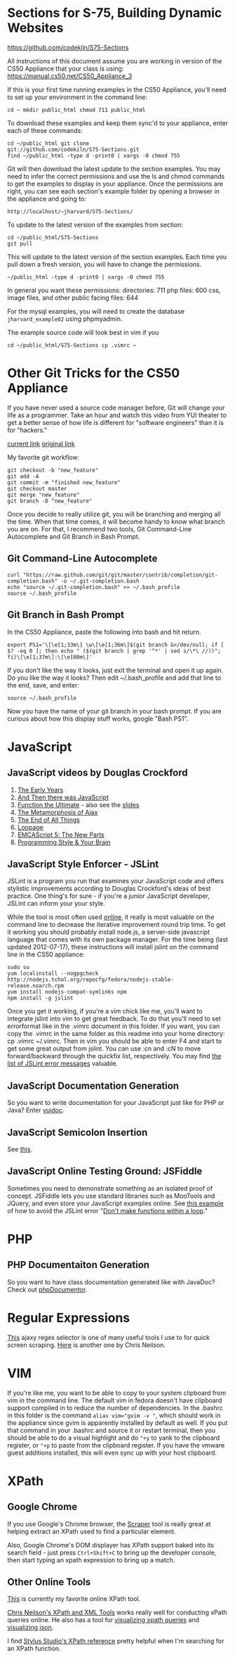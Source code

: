 Sections for S-75, Building Dynamic Websites
============================================

https://github.com/codekiln/S75-Sections 

All instructions of this document assume you are working in
version of the CS50 Appliance that your class is using: 
https://manual.cs50.net/CS50_Appliance_3

If this is your first time running examples in the CS50
Appliance, you'll need to set up your environment in the
command line: 

    cd ~ mkdir public_html chmod 711 public_html

To download these examples and keep them sync'd to your
appliance, enter each of these commands: 

    cd ~/public_html git clone
    git://github.com/codekiln/S75-Sections.git 
    find ~/public_html -type d -print0 | xargs -0 chmod 755

Git will then download the latest update to the section
examples.  You may need to infer the correct permissions
and use the ls and chmod commands to get the examples to
display in your appliance.  Once the permissions are
right, you can see each section's example folder by opening a
browser in the appliance and going to:

    http://localhost/~jharvard/S75-Sections/

To update to the latest version of the examples from
section:

    cd ~/public_html/S75-Sections 
    git pull

This will update to the latest version of the section
examples. Each time you pull down a fresh version, you will have
to change the permissions. 

    ~/public_html -type d -print0 | xargs -0 chmod 755

In general you want these permissions: directories: 711
php files: 600 css, image files, and other public facing
files: 644

For the mysql examples, you will need to create the
database `jharvard_example02` using phpmyadmin.

The example source code will look best in vim if you

    cd ~/public_html/S75-Sections cp .vimrc ~

Other Git Tricks for the CS50 Appliance
=======================================

If you have never used a source code manager before, Git will
change your life as a programmer. Take an hour and watch this
video from YUI theater to get a better sense of how life is different for "software engineers" than it is for "hackers." 

[current link](http://www.youtube.com/watch?v=QB6r9Y7mqyU)
[original
link](http://www.yuiblog.com/blog/2011/06/09/video-f2esummit2011-donnelly/)

My favorite git workflow: 

    git checkout -b "new_feature"
    git add -A
    git commit -m "finished new_feature"
    git checkout master
    git merge "new_feature"
    git branch -D "new_feature"

Once you decide to really utilize git, you will be branching and
merging all the time. When that time comes, it will become handy
to know what branch you are on. For that, I recommend two tools,
Git Command-Line Autocomplete and Git Branch in Bash Prompt. 

Git Command-Line Autocomplete
-----------------------------

    curl "https://raw.github.com/git/git/master/contrib/completion/git-completion.bash" -o ~/.git-completion.bash
    echo "source ~/.git-completion.bash" >> ~/.bash_profile
    source ~/.bash_profile

Git Branch in Bash Prompt
-------------------------

In the CS50 Appliance, paste the following into bash and hit return.

    export PS1='\[\e[1;33m\] \w\[\e[1;36m\]$(git branch &>/dev/null; if [ $? -eq 0 ]; then echo " ($(git branch | grep '^*' | sed s/\*\ //))"; fi)\[\e[1;37m\]:\[\e[00m\]'

If you don't like the way it looks, just exit the terminal and
open it up again.  Do you like the way it looks? Then edit
~/.bash_profile and add that line to the end, save, and enter:

    source ~/.bash_profile

Now you have the name of your git branch in your bash prompt. If
you are curious about how this display stuff works, google "Bash
PS1". 

JavaScript
==========

JavaScript videos by Douglas Crockford
-------------------------------
1.  [The Early Years](http://www.youtube.com/watch?v=JxAXlJEmNMg&feature=plcp)
2.  [And Then there was JavaScript](http://www.youtube.com/watch?v=RO1Wnu-xKoY&feature=plcp)
3.  [Function the
Ultimate](http://www.youtube.com/watch?v=ya4UHuXNygM&feature=plcp) - also see the [slides](http://www.slideshare.net/douglascrockford/3-7687071/74)
4.  [The Metamorphosis of Ajax](http://www.youtube.com/watch?v=Fv9qT9joc0M&feature=plcp)
5.  [The End of All Things](http://www.youtube.com/watch?v=47Ceot8yqeI&feature=plcp)
6.  [Loopage](http://www.youtube.com/watch?v=QgwSUtYSUqA&feature=plcp)
7.  [EMCAScript 5: The New Parts](http://www.youtube.com/watch?v=UTEqr0IlFKY&feature=plcp) 
8.  [Programming Style & Your Brain](http://www.youtube.com/watch?v=taaEzHI9xyY&feature=plcp)

JavaScript Style Enforcer - JSLint
----------------------------------
JSLint is a program you run that examines your JavaScript code
and offers stylistic improvements according to Douglas
Crockford's ideas of best practice. One thing's for sure - if
you're a junior JavaScript developer, JSLint can inform your
your style. 

While the tool is most often used [online](http://www.jslint.com/), it really is most valuable on the command line to decrease the iterative improvement round trip time. To get it working you should probably install node.js, a server-side javascript language that comes with its own package manager. For the time being (last updated 2012-07-17), these instructions will install jslint on the command line in the CS50 appliance:

    sudo su
    yum localinstall --nogpgcheck http://nodejs.tchol.org/repocfg/fedora/nodejs-stable-release.noarch.rpm
    yum install nodejs-compat-symlinks npm
    npm install -g jslint

Once you get it working, if you're a vim chick like me, you'll
want to integrate jslint into vim to get great feedback. To do
that you'll need to set errorformat like in the .vimrc document
in this folder. If you want, you can copy the .vimrc in the same
folder as this readme into your home directory: cp .vimrc
~/.vimrc. Then in vim you should be able to enter F4 and start to get
some great output from jslint. You can use :cn and :cN to move
forward/backward through the quickfix list, respectively. You may
find [the list of JSLint error messages](http://goo.gl/APTVi) valuable.

JavaScript Documentation Generation 
-----------------------------------
So you want to write documentation for your JavaScript just like for PHP or Java? Enter [yuidoc](http://yui.github.com/yuidoc/).

JavaScript Semicolon Insertion
------------------------------
See [this](http://inimino.org/~inimino/blog/javascript_semicolons).

JavaScript Online Testing Ground: JSFiddle
------------------------------------------
Sometimes you need to demonstrate something as an isolated proof
of concept. JSFiddle lets you use standard libraries such as
MooTools and JQuery, and even store your JavaScript examples
online. See [this example](http://jsfiddle.net/MpBE3/) of how to
avoid the JSLint error "[Don't make functions within a
loop](http://goo.gl/RDslK)."

PHP 
===

PHP Documentaiton Generation
------------------------
So you want to have class documentation generated like with JavaDoc? Check out [phpDocumentor](http://www.phpdoc.org/).

Regular Expressions
===================

[This](http://gskinner.com/RegExr/) ajaxy regex selector
is one of many useful tools I use to for quick screen scraping. 
[Here](http://chris.photobooks.com/regex/default.htm) is
another one by Chris Neilson.

VIM
===

If you're like me, you want to be able to copy to your system clipboard from vim in the command line. The default vim in fedora doesn't have clipboard support compiled in to reduce the number of dependencies. In the .bashrc in this folder is the command `alias vim="gvim -v "`, which should work in the appliance since gvim is apparently installed by default as well. If you put that command in your .bashrc and source it or restart terminal, then you should be able to do a visual highlight and do `"+y` to yank to the clipboard register, or `"+p` to paste from the clipboard register. If you have the vmware guest additions installed, this will even sync up with your host clipboard.

XPath
=====

Google Chrome
-------------
If you use Google's Chrome browser, the
[Scraper](https://chrome.google.com/webstore/detail/mbigbapnjcgaffohmbkdlecaccepngjd)
tool is really great at helping extract an XPath used to
find a particular element.

Also, Google Chrome's DOM displayer has XPath support
baked into its search field - just press `Ctrl+Shift+C` to
bring up the developer console, then start typing an xpath
expression to bring up a match.

Other Online Tools
------------------
[This](http://www.bit-101.com/xpath/) is currently my
favorite online XPath tool.

[Chris Neilson's XPath and XML
Tools](http://chris.photobooks.com/xml/default.htm) works
really well for conducting xPath queries online. He also
has a tool for [visualizing xpath
queries](http://chris.photobooks.com/regex/default.htm)
and [visualizing
json](http://chris.photobooks.com/json/default.htm).

I find [Stylus Studio's XPath
reference](http://www.stylusstudio.com/docs/v62/d_xpath15.html)
pretty helpful when I'm searching for an XPath function.


